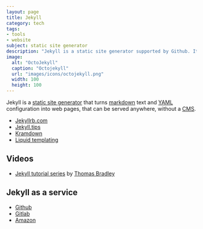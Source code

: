 ```yaml
---
layout: page
title: Jekyll
category: tech
tags:
- tools
- website
subject: static site generator
description: "Jekyll is a static site generator supported by Github. It can turn simple markdown text files into HTML web pages that can be served up anywhere, without a CMS."
image:
  alt: "OctoJekyll"
  caption: "Octojekyll"
  url: "images/icons/octojekyll.png"
  width: 100
  height: 100
---
```


Jekyll is a [static site generator](https://www.staticgen.com/) that
turns [markdown](https://daringfireball.net/projects/markdown/syntax#html)
text and [YAML]({{site.baseurl}}tech/yaml.html) configuration
into web pages, that can be served anywhere, without a
[CMS](https://en.wikipedia.org/wiki/Web_content_management_system).

* [Jekyllrb.com](https://jekyllrb.com/)
* [Jekyll.tips](http://jekyll.tips/)
* [Kramdown](http://kramdown.gettalong.org/syntax.html)
* [Liquid templating](http://liquidmarkup.org/)

Videos
------
* [Jekyll tutorial series](https://www.youtube.com/watch?v=oiNVQ9Zjy4o&list=PLWjCJDeWfDdfVEcLGAfdJn_HXyM4Y7_k-&index=1) by [Thomas Bradley](https://twitter.com/thomasjbradley)

Jekyll as a service
-------------------
* [Github](https://help.github.com/articles/using-jekyll-as-a-static-site-generator-with-github-pages/)
* [Gitlab](http://doc.gitlab.com/ee/pages/)
* [Amazon](https://github.com/laurilehmijoki/s3_website)
